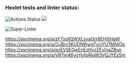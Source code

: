 ### Hexlet tests and linter status:
![Actions Status](/workflows/hexlet-check/badge.svg)
<a href="https://codeclimate.com/github/codeclimate/codeclimate/maintainability">
<img src="https://api.codeclimate.com/v1/badges/a99a88d28ad37a79dbf6/maintainability" /></a>

![Super-Linter](https://github.com/LainVellio/frontend-project-lvl1/workflows/Super-Linter/badge.svg)

https://asciinema.org/a/zF7xqlIQWXLsxaOrr6EH0iHaW
https://asciinema.org/a/OJBm3KUDN9jwgTyicYU7MNIOo
https://asciinema.org/a/eyEVSE0wEnEzHvJZEyInaZBun
https://asciinema.org/a/V8Tm46ygYpfpRlqW3VQJYEzSm
